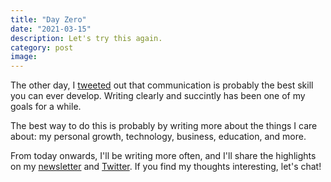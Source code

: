 ```yaml
---
title: "Day Zero"
date: "2021-03-15"
description: Let's try this again.
category: post
image:
---
```

The other day, I [tweeted](https://twitter.com/samaysham/status/1367969101205934081) out that communication is probably the best skill you can ever develop. Writing clearly and succintly has been one of my goals for a while. 

The best way to do this is probably by writing more about the things I care about: my personal growth, technology, business, education, and more. 

From today onwards, I'll be writing more often, and I'll share the highlights on my [newsletter](https://shamdasani.substack.com/) and [Twitter](https://twitter.com/samaysham). If you find my thoughts interesting, let's chat!